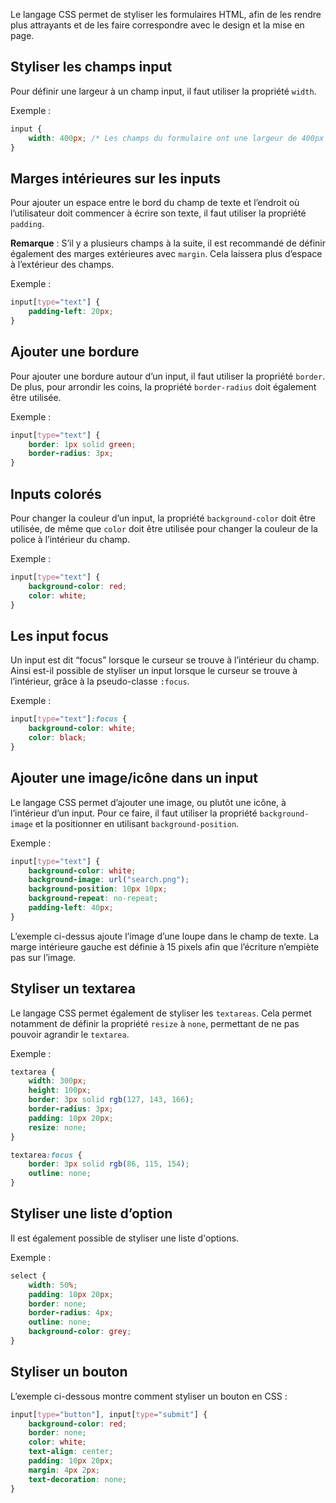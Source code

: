 Le langage CSS permet de styliser les formulaires HTML, afin de les rendre plus attrayants et de les faire correspondre avec le design et la mise en page. 

## Styliser les champs input

Pour définir une largeur à un champ input, il faut utiliser la propriété ```width```.

Exemple :

```css
input {
	width: 400px; /* Les champs du formulaire ont une largeur de 400px */
}
```

## Marges intérieures sur les inputs

Pour ajouter un espace entre le bord du champ de texte et l’endroit où l’utilisateur doit commencer à écrire son texte, il faut utiliser la propriété ```padding```.

__Remarque__ : S’il y a plusieurs champs à la suite, il est recommandé de définir également des marges extérieures avec ```margin```. Cela laissera plus d’espace à l’extérieur des champs.

Exemple :

```css
input[type="text"] {
    padding-left: 20px;
}
```

## Ajouter une bordure

Pour ajouter une bordure autour d’un input, il faut utiliser la propriété ```border```. De plus, pour arrondir les coins, la propriété ```border-radius``` doit également être utilisée.

Exemple :

```css
input[type="text"] {
	border: 1px solid green;
	border-radius: 3px;
}
```

## Inputs colorés

Pour changer la couleur d’un input, la propriété ```background-color``` doit être utilisée, de même que ```color``` doit être utilisée pour changer la couleur de la police à l’intérieur du champ.

Exemple :

```css
input[type="text"] {
	background-color: red;
	color: white;
}
```

## Les input focus

Un input est dit “focus” lorsque le curseur se trouve à l’intérieur du champ. Ainsi est-il possible de styliser un input lorsque le curseur se trouve à l’intérieur, grâce à la pseudo-classe ```:focus```.

Exemple :

```css
input[type="text"]:focus {
	background-color: white;
	color: black;
}
```

## Ajouter une image/icône dans un input

Le langage CSS permet d’ajouter une image, ou plutôt une icône, à l’intérieur d’un input. Pour ce faire, il faut utiliser la propriété ```background-image``` et la positionner en utilisant ```background-position```.

Exemple :

```css
input[type="text"] {
	background-color: white;
	background-image: url("search.png");
	background-position: 10px 10px;
	background-repeat: no-repeat;
	padding-left: 40px;
}
```

L’exemple ci-dessus ajoute l’image d’une loupe dans le champ de texte. La marge intérieure gauche est définie à 15 pixels afin que l’écriture n’empiète pas sur l’image.

## Styliser un textarea

Le langage CSS permet également de styliser les ```textareas```. Cela permet notamment de définir la propriété ```resize``` à ```none```, permettant de ne pas pouvoir agrandir le ```textarea```. 

Exemple :

```css
textarea {
	width: 300px;
	height: 100px;
	border: 3px solid rgb(127, 143, 166);
	border-radius: 3px;
	padding: 10px 20px;
	resize: none;
}

textarea:focus {
	border: 3px solid rgb(86, 115, 154);
	outline: none;
}
```

## Styliser une liste d’option

Il est également possible de styliser une liste d'options.

Exemple :

```css
select {
	width: 50%;
	padding: 10px 20px;
	border: none;
	border-radius: 4px;
	outline: none;
	background-color: grey;
}
```

## Styliser un bouton

L’exemple ci-dessous montre comment styliser un bouton en CSS :

```css
input[type="button"], input[type="submit"] {
	background-color: red;
	border: none;
	color: white;
	text-align: center;
	padding: 10px 20px;
	margin: 4px 2px;
	text-decoration: none;
}
```